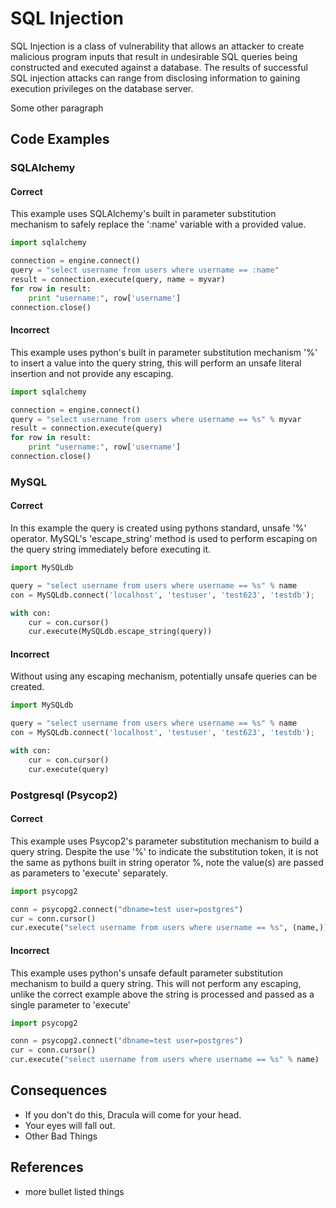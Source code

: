 
SQL Injection
=====================

SQL Injection is a class of vulnerability that allows an attacker to create
malicious program inputs that result in undesirable SQL queries being
constructed and executed against a database. The results of successful SQL
injection attacks can range from disclosing information to gaining execution
privileges on the database server.

Some other paragraph

## Code Examples
### SQLAlchemy
#### Correct

This example uses SQLAlchemy's built in parameter substitution mechanism to
safely replace the ':name' variable with a provided value.

```python
import sqlalchemy

connection = engine.connect()
query = "select username from users where username == :name"
result = connection.execute(query, name = myvar)
for row in result:
    print "username:", row['username']
connection.close()
```

#### Incorrect

This example uses python's built in parameter substitution mechanism '%' to
insert a value into the query string, this will perform an unsafe literal
insertion and not provide any escaping.

```python
import sqlalchemy

connection = engine.connect()
query = "select username from users where username == %s" % myvar
result = connection.execute(query)
for row in result:
    print "username:", row['username']
connection.close()
```

### MySQL
#### Correct

In this example the query is created using pythons standard, unsafe '%'
operator. MySQL's 'escape_string' method is used to perform escaping on the
query string immediately before executing it.

```python
import MySQLdb

query = "select username from users where username == %s" % name
con = MySQLdb.connect('localhost', 'testuser', 'test623', 'testdb');

with con:
    cur = con.cursor()
    cur.execute(MySQLdb.escape_string(query))
```

#### Incorrect

Without using any escaping mechanism, potentially unsafe queries can be
created.

```python
import MySQLdb

query = "select username from users where username == %s" % name
con = MySQLdb.connect('localhost', 'testuser', 'test623', 'testdb');

with con:
    cur = con.cursor()
    cur.execute(query)
```

### Postgresql (Psycop2)
#### Correct

This example uses Psycop2's parameter substitution mechanism to build a query
string. Despite the use '%' to indicate the substitution token, it is not the
same as pythons built in string operator %, note the value(s) are passed as
parameters to 'execute' separately.

```python
import psycopg2

conn = psycopg2.connect("dbname=test user=postgres")
cur = conn.cursor()
cur.execute("select username from users where username == %s", (name,))
```

#### Incorrect

This example uses python's unsafe default parameter substitution mechanism
to build a query string. This will not perform any escaping, unlike the correct
example above the string is processed and passed as a single parameter to
'execute'

```python
import psycopg2

conn = psycopg2.connect("dbname=test user=postgres")
cur = conn.cursor()
cur.execute("select username from users where username == %s" % name)
```

## Consequences

* If you don't do this, Dracula will come for your head.
* Your eyes will fall out.
* Other Bad Things

## References

* more bullet listed things
